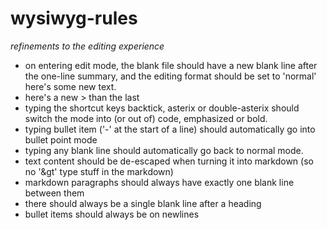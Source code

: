 # wysiwyg-rules

*refinements to the editing experience*

- on entering edit mode, the blank file should have a new blank line after the one-line summary, and the editing format should be set to 'normal'
here's some new text.
- here's a new > than the last
- typing the shortcut keys backtick, asterix or double-asterix should switch the mode into (or out of) code, emphasized or bold.
- typing bullet item ('-' at the start of a line) should automatically go into bullet point mode
- typing any blank line should automatically go back to normal mode.
- text content should be de-escaped when turning it into markdown (so no '&gt' type stuff in the markdown)
- markdown paragraphs should always have exactly one blank line between them
- there should always be a single blank line after a heading
- bullet items should always be on newlines